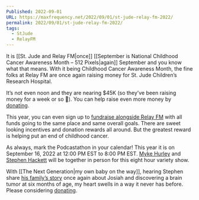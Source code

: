 ```yaml
---
Published: 2022-09-01
URL: https://maxfrequency.net/2022/09/01/st-jude-relay-fm-2022/
permalink: 2022/09/01/st-jude-relay-fm-2022/
tags:
  - StJude
  - RelayFM
---
```

It is [[St. Jude and Relay FM|once]] [[September is National Childhood Cancer Awareness Month – 512 Pixels|again]] September and you know what that means. With it being Childhood Cancer Awareness Month, the fine folks at Relay FM are once again raising money for St. Jude Children’s Research Hospital.

It’s not even noon and they are nearing $45K (so they’ve been raising money for a week or so 🤫). You can help raise even more money by [donating](https://relay.experience.stjude.org/).

This year, you can even sign up to [fundraise alongside Relay FM](https://tiltify.com/st-jude-children-s-research-hospital/relay-fm-for-st-jude-2022/start/) with all funds going to the same place and same overall goals. There are sweet looking incentives and donation rewards all around. But the greatest reward is helping put an end of childhood cancer.

As always, mark the Podcastathon in your calendar! This year it is on September 16, 2022 at 12:00 PM EST to 8:00 PM EST. [Myke Hurley](http://twitter.com/imyke) and [Stephen Hackett](http://twitter.com/ismh) will be together in person for this eight hour variety show.

With [[The Next Generation|my own baby on the way]], hearing Stephen share [his family’s story](https://maxfrequency.net/2021/09/01/st-jude-relay-fm-2021-fundraising/) once again about Josiah and discovering a brain tumor at six months of age, my heart swells in a way it never has before. Please considering [donating](https://relay.experience.stjude.org/).